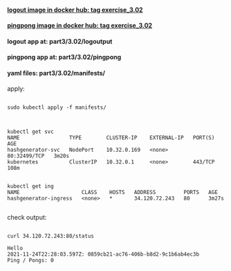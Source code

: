 #### [logout image in docker hub: tag exercise_3.02](https://hub.docker.com/r/lnsth/logoutput)

#### [pingpong image in docker hub: tag exercise_3.02](https://hub.docker.com/r/lnsth/pingpong)

#### logout app at: part3/3.02/logoutput

#### pingpong app at: part3/3.02/pingpong

#### yaml files: part3/3.02/manifests/



apply:

```

sudo kubectl apply -f manifests/


```


```

kubectl get svc
NAME                TYPE        CLUSTER-IP    EXTERNAL-IP   PORT(S)        AGE
hashgenerator-svc   NodePort    10.32.0.169   <none>        80:32499/TCP   3m20s
kubernetes          ClusterIP   10.32.0.1     <none>        443/TCP        108m


kubectl get ing
NAME                    CLASS    HOSTS   ADDRESS         PORTS   AGE
hashgenerator-ingress   <none>   *       34.120.72.243   80      3m27s


```



check output:
```

curl 34.120.72.243:80/status

Hello
2021-11-24T22:28:03.597Z: 0859cb21-ac76-406b-b8d2-9c1b6ab4ec3b
Ping / Pongs: 0

```
